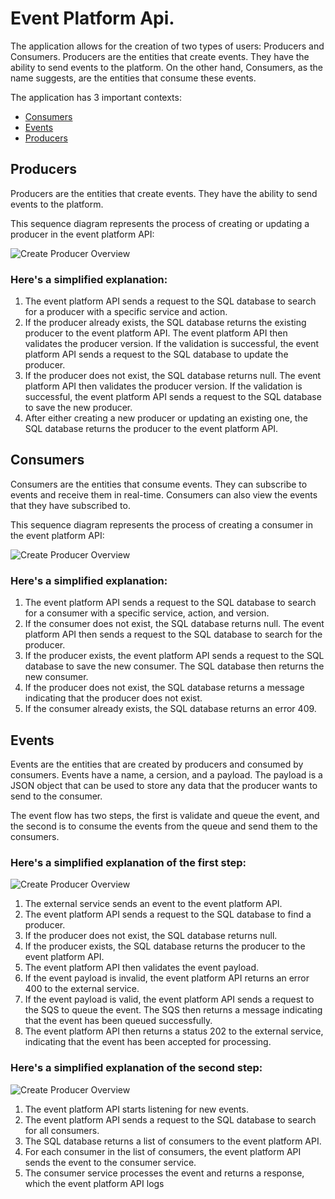 # Event Platform Api.

The application allows for the creation of two types of users: Producers and Consumers. Producers are the entities that create events. They have the ability to send events to the platform. On the other hand, Consumers, as the name suggests, are the entities that consume these events.

The application has 3 important contexts:

 - [Consumers](#consumers)
 - [Events](#events)
 - [Producers](#producers)

## Producers

Producers are the entities that create events. They have the ability to send events to the platform.

This sequence diagram represents the process of creating or updating a producer in the event platform API:

![Create Producer Overview](images/create-producer-v1.png)

### Here's a simplified explanation:

1. The event platform API sends a request to the SQL database to search for a producer with a specific service and action.
2. If the producer already exists, the SQL database returns the existing producer to the event platform API. The event platform API then validates the producer version. If the validation is successful, the event platform API sends a request to the SQL database to update the producer.
3. If the producer does not exist, the SQL database returns null. The event platform API then validates the producer version. If the validation is successful, the event platform API sends a request to the SQL database to save the new producer.
4. After either creating a new producer or updating an existing one, the SQL database returns the producer to the event platform API.

## Consumers

Consumers are the entities that consume events. They can subscribe to events and receive them in real-time. Consumers can also view the events that they have subscribed to.

This sequence diagram represents the process of creating a consumer in the event platform API:

![Create Producer Overview](images/create-consumer-v1.png)

### Here's a simplified explanation:

1. The event platform API sends a request to the SQL database to search for a consumer with a specific service, action, and version.
2. If the consumer does not exist, the SQL database returns null. The event platform API then sends a request to the SQL database to search for the producer.
3. If the producer exists, the event platform API sends a request to the SQL database to save the new consumer. The SQL database then returns the new consumer.
4. If the producer does not exist, the SQL database returns a message indicating that the producer does not exist.
5. If the consumer already exists, the SQL database returns an error 409.

## Events

Events are the entities that are created by producers and consumed by consumers. Events have a name, a cersion, and a payload. The payload is a JSON object that can be used to store any data that the producer wants to send to the consumer.

The event flow has two steps, the first is validate and queue the event, and the second is to consume the events from the queue and send them to the consumers.

### Here's a simplified explanation of the first step:

![Create Producer Overview](images/send-event-first-step-v1.png)

1. The external service sends an event to the event platform API.
2. The event platform API sends a request to the SQL database to find a producer.
3. If the producer does not exist, the SQL database returns null.
4. If the producer exists, the SQL database returns the producer to the event platform API.
5. The event platform API then validates the event payload.
6. If the event payload is invalid, the event platform API returns an error 400 to the external service.
7. If the event payload is valid, the event platform API sends a request to the SQS to queue the event. The SQS then returns a message indicating that the event has been queued successfully.
8. The event platform API then returns a status 202 to the external service, indicating that the event has been accepted for processing.

### Here's a simplified explanation of the second step:

![Create Producer Overview](images/send-event-second-step-v1.png)

1. The event platform API starts listening for new events.
2. The event platform API sends a request to the SQL database to search for all consumers.
3. The SQL database returns a list of consumers to the event platform API.
4. For each consumer in the list of consumers, the event platform API sends the event to the consumer service.
5. The consumer service processes the event and returns a response, which the event platform API logs
